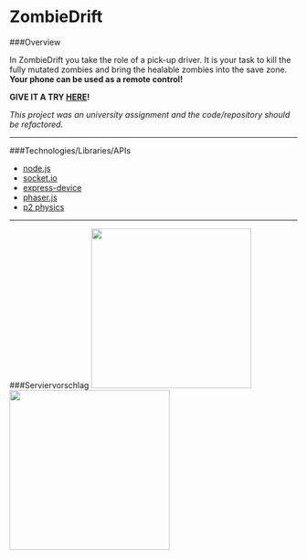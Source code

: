 # ZombieDrift

###Overview

In ZombieDrift you take the role of a pick-up driver. It is your task to kill the fully mutated zombies and bring the healable zombies into the save zone. **Your phone can be used as a remote control!**

**GIVE IT A TRY [HERE](http://mobilecomputingwebsite.azurewebsites.net)!**

*This project was an university assignment and the code/repository should be refactored.*

----------
###Technologies/Libraries/APIs

* [node.js](https://nodejs.org/en/)
* [socket.io](http://socket.io)
* [express-device](https://github.com/rguerreiro/express-device)
* [phaser.js](https://phaser.io)
* [p2 physics](https://github.com/schteppe/p2.js)

----------

###Serviervorschlag
<kbd>
<img src="http://tobias-roeddiger.com/assets/images/inUsage.jpg" height="280px"/>
</kbd>
<kbd>
<img src="http://tobias-roeddiger.com/assets/images/raw.png" height="280px"/>
</kbd>
